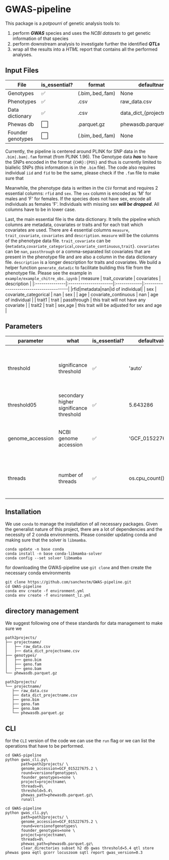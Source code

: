 # GWAS-pipeline

This package is a *potpourri* of genetic analysis tools to:
1) perform ***GWAS*** species and uses the *NCBI datasets* to get genetic information of that species
2) perform downstream analysis to investigate further the identified ***QTLs***
3) wrap all the results into a *HTML* report that contains all the performed analyses.

## Input Files 

| File    | is_essential? | format | defaultname |
| --------| ------------ | ------ | --------- |
| Genotypes  | ✅    | (.bim,.bed,.fam) | None |
| Phenotypes | ✅    | .csv    | raw_data.csv |
| Data dictionary | ✅    | .csv | data_dict_{projectname}.csv| 
| Phewas db  | ⬜️    | .parquet.gz | phewasdb.parquet.gz |
| Founder genotypes| ⬜️ |(.bim,.bed,.fam) | None |

Currently, the pipeline is centered around PLINK for SNP data in the `.bim|.bam|.fam` format (from PLINK 1.96). The Genotype data ***has*** to have the SNPs encoded in the format `{CHR}:{POS}` and thus is currently limited to biallelic SNPs (this information is in the `.bim` file). The code also requires individual `iid` and `fid` to be the same, please check if the `.fam` file to make sure that  

Meanwhile, the phenotype data is written in the `CSV` format and requires 2 essential columns: `rfid` and `sex`. The `sex` column is encoded as 'M' for males and 'F' for females. If the species does not have sex, encode all individuals as females 'F'. Individuals with missing sex ***will be dropped***. All columns have to be in lower case.

Last, the main essential file is the data dictionary. It tells the pipeline which columns are metadata, covariates or traits and for each trait which covariates are used. There are 4 essential columns `measure`, `trait_covariate`, `covariates` and `description`. `measure` will be the columns of the phenotype data file. `trait_covariate` can be {`metadata`,`covariate_categorical`,`covariate_continuous`,`trait`}. `covariates` can be `nan`, `passthrough` or a comma-separated list covariates that are present in the phenotype file and are also a column in the data dictionary file. `description` is a longer description for traits and covariates. We build a helper function `generate_datadic` to facilitate building this file from the phenotype file. Please see the example in `example/example_chitre_obs.ipynb`
| measure        | trait_covariate       | covariates   | description                             |
|:---------------|:----------------------|:-------------|:----------------------------------------|
|rfid|metadata|nan|id of individual|
| sex            | covariate_categorical | nan          | sex                                     |
| age            | covariate_continuous  | nan          | age of individual                       |
| trait1         | trait                 | passthrough  | this trait will not have any covariate |
| trait2         | trait                 | sex,age  | this trait will be adjusted for sex and age |

## Parameters

| parameter    | what |is_essential? | defaultvalue | note |
| --------|--- |------------ | --------- |  ---- |
| threshold| significance threshold  | ✅    |  'auto' | if auto, it will calculate the threshold with 1000 normal traits, this will increase the wall time by a lot |
| threshold05| secondary higher significance threshold | ✅    | 5.643286 |
| genome_accession| NCBI genome accession | ✅    | 'GCF_015227675.2' | if run in the notebook errors will trigger a helper function to find the genome_accession, requires user input |
| threads|  number of threads | ✅ | os.cpu_count() | in a HPC please set this value, because the os.cpu_count() can differ to the resources requested |

## Installation

We use `conda` to manage the installation of all necessary packages. Given the generalist nature of this project, there are a lot of dependencies and the necessity of 2 conda environments. Please consider updating conda and making sure that the solver is `libmamba`.

```
conda update -n base conda
conda install -n base conda-libmamba-solver
conda config --set solver libmamba
```

for downloading the GWAS-pipeline use `git clone` and then create the necessary conda environments

```
git clone https://github.com/sanchestm/GWAS-pipeline.git
cd GWAS-pipeline
conda env create -f environment.yml
conda env create -f environment_lz.yml
```

## directory management

We suggest following one of these standards for data management to make sure we 

```plaintext
path2projects/
├── projectname/
│   ├── raw_data.csv
│   ├── data_dict_projectname.csv
├── genotypes/
│   ├── geno.bim
│   ├── geno.fam
│   ├── geno.bam
└── phewasdb.parquet.gz
```
```plaintext
path2projects/
└── projectname/
   ├── raw_data.csv
   ├── data_dict_projectname.csv
   ├── geno.bim
   ├── geno.fam
   ├── geno.bam
   └── phewasdb.parquet.gz
```

## CLI

for the `CLI` version of the code we can use the `run` flag or we can list the operations that have to be performed. 

```
cd GWAS-pipeline
python gwas_cli.py\
       path=path2projects/ \
       genome_accession=GCF_015227675.2 \
       round=versionofgenotypes\
       founder_genotypes=none \
       project=projectname\
       threads=8\
       threshold=5.4\
       phewas_path=phewasdb.parquet.gz\
       runall
```
```
cd GWAS-pipeline
python gwas_cli.py\
       path=path2projects/ \
       genome_accession=GCF_015227675.2 \
       round=versionofgenotypes\
       founder_genotypes=none \
       project=projectname\
       threads=8\
       phewas_path=phewasdb.parquet.gz\
       clear_directories subset h2 db gwas threshold=5.4 qtl store phewas goea eqtl gcorr locuszoom sqtl report gwas_version=0.3 
```







